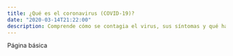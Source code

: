 ```yaml
---
title: ¿Qué es el coronavirus (COVID-19)?
date: "2020-03-14T21:22:00"
description: Comprende cómo se contagia el virus, sus síntomas y qué hacer en caso de contraerlo
---
```


Página básica
